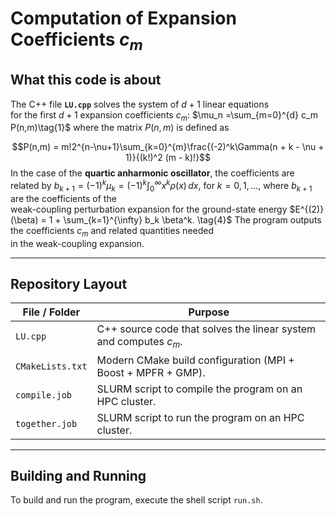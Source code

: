 # Computation of Expansion Coefficients $c_m$

## What this code is about


The C++ file **`LU.cpp`** solves the system of $d+1$ linear equations  
for the first $d+1$ expansion coefficients $c_m$:
$\mu_n =\sum_{m=0}^{d} c_m P(n,m)\tag{1}$
where the matrix $P(n,m)$ is defined as

$$P(n,m) = m!2^{n-\nu+1}\sum_{k=0}^{m}\frac{(-2)^k\Gamma(n + k - \nu + 1)}{(k!)^2 (m - k)!}$$
In the case of the **quartic anharmonic oscillator**, the coefficients are related by
$b_{k+1} = (-1)^k \mu_k
       = (-1)^k \int_{0}^{\infty} x^k \rho(x)\,dx,
\tag{3}$
for $k = 0, 1, \dots$, where $b_{k+1}$ are the coefficients of the  
weak-coupling perturbation expansion for the ground-state energy
$E^{(2)}(\beta) = 1 + \sum_{k=1}^{\infty} b_k \beta^k.
\tag{4}$
The program outputs the coefficients $c_m$ and related quantities needed  
in the weak-coupling expansion.

---

## Repository Layout

| File / Folder     | Purpose                                                                 |
|-------------------|-------------------------------------------------------------------------|
| `LU.cpp`          | C++ source code that solves the linear system and computes $c_m$.     |
| `CMakeLists.txt`  | Modern CMake build configuration (MPI + Boost + MPFR + GMP).            |
| `compile.job`     | SLURM script to compile the program on an HPC cluster.                  |
| `together.job`    | SLURM script to run the program on an HPC cluster.                      |

---

## Building and Running
To build and run the program, execute the shell script `run.sh`. 
